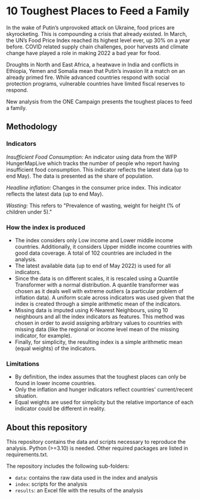 # 10 Toughest Places to Feed a Family

In the wake of Putin’s unprovoked attack on Ukraine, food prices are skyrocketing. 
This is compounding a crisis that already existed. In March, the UN’s Food Price Index reached its highest level ever,
up 30% on a year before. COVID related supply chain challenges, poor harvests and climate change have played a role 
in making 2022 a bad year for food.

Droughts in North and East Africa, a heatwave in India and conflicts in Ethiopia, Yemen and Somalia mean that Putin’s
invasion lit a match on an already primed fire. While advanced countries respond with social protection programs, 
vulnerable countries have limited fiscal reserves to respond.

New analysis from the ONE Campaign presents the toughest places to feed a family.


## Methodology
### Indicators

_Insufficient Food Consumption:_ An indicator using data from the WFP HungerMapLive which tracks the number of people who 
report having insufficient food consumption. This indicator reflects the latest data (up to end May). 
The data is presented as the share of population.

_Headline inflation:_ Changes in the consumer price index. This indicator reflects the latest data (up to end May).

_Wasting:_ This refers to "Prevalence of wasting, weight for height (% of children under 5)."

### How the index is produced

- The index considers only Low income and Lower middle income countries. Additionally, it considers Upper middle income countries with good data coverage.
 A total of 102 countries are included in the analysis.
- The latest available data (up to end of May 2022) is used for all indicators. 
- Since the data is on different scales, it is rescaled using a Quantile Transformer with a normal distribution.
A quantile transformer was chosen as it deals well with extreme outliers (a particular problem of inflation data). 
A uniform scale across indicators was used given that the index is created through a simple arithmetic mean of the indicators. 
- Missing data is imputed using K-Nearest Neighbours, using 10 neighbours and all the index indicators as features.
This method was chosen in order to avoid assigning arbitrary values to countries with missing data (like the regional
or income level mean of the missing indicator, for example). 
- Finally, for simplicity, the resulting index is a simple arithmetic mean (equal weights) of the indicators.

### Limitations
- By definition, the index assumes that the toughest places can only be found in lower income countries.
- Only the inflation and hunger indicators reflect countries' current/recent situation.
- Equal weights are used for simplicity but the relative importance of each indicator could be different in reality. 

## About this repository

This repository contains the data and scripts necessary to reproduce the analysis.
Python (>=3.10) is needed. Other required packages are listed in requirements.txt.

The repository includes the following sub-folders:
- `data`: contains the raw data used in the index and analysis
- `index`: scripts for the analysis
- `results`: an Excel file with the results of the analysis

